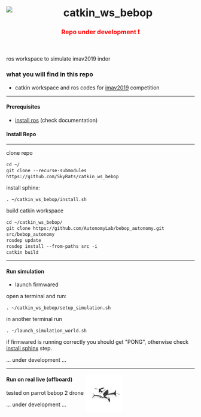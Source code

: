 # <img align="left" src="https://avatars1.githubusercontent.com/u/36579711?s=200&v=4" width="40" ><div style="text-align:center">catkin_ws_bebop</div>

### <div style="text-align:center;color:red"><bold >Repo under development</bold> :exclamation:</div>

<br>

ros workspace to simulate imav2019 indor


### what you will find in this repo
* catkin workspace and ros codes for [imav2019](https://imav2019.org/) competition

----
#### Prerequisites
* [install ros](http://wiki.ros.org/kinetic/Installation/Ubuntu) (check documentation)



#### Install Repo
-----
clone repo
```
cd ~/
git clone --recurse-submodules https://github.com/SkyRats/catkin_ws_bebop
```
install sphinx:
```
. ~/catkin_ws_bebop/install.sh
```

build catkin workspace
```
cd ~/catkin_ws_bebop/
git clone https://github.com/AutonomyLab/bebop_autonomy.git src/bebop_autonomy
rosdep update
rosdep install --from-paths src -i
catkin build
```
----
#### Run simulation
* launch firmwared

open a terminal and run:
```
. ~/catkin_ws_bebop/setup_simulation.sh
```
in another terminal run
```
. ~/launch_simulation_world.sh
```
if firmwared is running correctly you should get "PONG", otherwise check [install sphinx](https://github.com/Insper/bebop_sphinx) step.

... under development ...

----

#### Run on real live (offboard)
tested on parrot bebop 2 drone  <img align="center" style="margin:-50px 0px -50px 0px;" src=".assets/parrot-bebop-2" width="100" >

... under development ...



